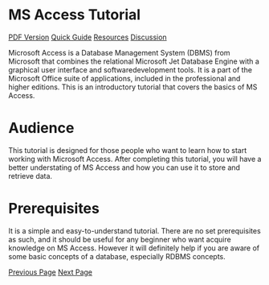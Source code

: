 # MS Access Tutorial
[PDF Version](../ms_access/ms_access_pdf_version.md)
[Quick Guide](../ms_access/ms_access_quick_guide.md)
[Resources](../ms_access/ms_access_useful_resources.md)
[Discussion](../ms_access/ms_access_discussion.md)

Microsoft Access is a Database Management System (DBMS) from Microsoft that combines the relational Microsoft Jet Database Engine with a graphical user interface and softwaredevelopment tools. It is a part of the Microsoft Office suite of applications, included in the professional and higher editions. This is an introductory tutorial that covers the basics of MS Access.

# Audience
This tutorial is designed for those people who want to learn how to start working with Microsoft Access. After completing this tutorial, you will have a better understating of MS Access and how you can use it to store and retrieve data.

# Prerequisites
It is a simple and easy-to-understand tutorial. There are no set prerequisites as such, and it should be useful for any beginner who want acquire knowledge on MS Access. However it will definitely help if you are aware of some basic concepts of a database, especially RDBMS concepts.


[Previous Page](../ms_access/index.md) [Next Page](../ms_access/ms_access_overview.md) 
